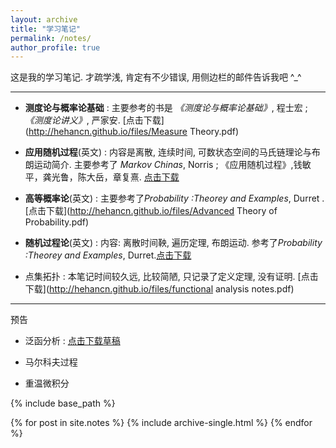 ```yaml
---
layout: archive
title: "学习笔记"
permalink: /notes/
author_profile: true
---
```





 这是我的学习笔记. 才疏学浅, 肯定有不少错误, 用侧边栏的邮件告诉我吧 ^_^

***********

-  **测度论与概率论基础** : 主要参考的书是 *《测度论与概率论基础》*, 程士宏 ; *《测度论讲义》*, 严家安. [点击下载](http://hehancn.github.io/files/Measure Theory.pdf)

- **应用随机过程**(英文) : 内容是离散, 连续时间, 可数状态空间的马氏链理论与布朗运动简介. 主要参考了 *Markov Chinas*, Norris ; 《应用随机过程》,钱敏平，龚光鲁，陈大岳，章复熹. [点击下载](http://hehancn.github.io/files/asc.pdf)

- **高等概率论**(英文) : 主要参考了*Probability :Theorey and Examples*, Durret . [点击下载](http://hehancn.github.io/files/Advanced Theory of Probability.pdf)

- **随机过程论**(英文) : 内容: 离散时间鞅, 遍历定理, 布朗运动. 参考了*Probability :Theorey and Examples*, Durret.[点击下载](http://hehancn.github.io/files/StochasticProcessesNotes.pdf)



- 点集拓扑 :  本笔记时间较久远, 比较简陋, 只记录了定义定理, 没有证明.  [点击下载](http://hehancn.github.io/files/functional analysis notes.pdf)

***********
预告

- 泛函分析 :    [点击下载草稿](http://hehancn.github.io/files/FunctionAnalysisNotes.pdf) 

- 马尔科夫过程 


- 重温微积分 


{% include base_path %}

{% for post in site.notes %}
  {% include archive-single.html %}
{% endfor %}

